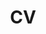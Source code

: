 ---
title: CV
description: Ce que j'ai fait de ma vie
type: page
template: resume
i18n:
  en: '/resume'

resume:
- component: components/experience
  heading: expériences
  items:
  - id: folklore
    title: mai 2021 — présent
    company: Folklore (URBANIA)
    location: Montréal, Canada
    url: https://folkloreinc.ca/
    description: Développement web frontend
  - id: cossette
    title: oct. 2019 — fév. 2021
    company: Cossette
    location: Montréal, Canada
    url: https://cossette.com
    description: Développement web frontend
    extra:
    - label: amnistie.ca
      href: https://amnistie.ca
      description: en tant que principal développeur frontend
    - label: alloprof.qc.ca
      href: https://alloprof.qc.ca
      description: animations & micro-jeu d'introduction
  - id: ed
    title: mai 2018 — oct. 2019
    company: ED. Digital
    location: Sydney, Australie / Télétravail
    url: https://ed.com.au
    description: Développement web frontend
    extra:
    - label: ed.com.au
      href: https://ed.com.au
    - label: co-partnership.com
      href: http://co-partnership.com
    - label: breakingthrough.moadoph.gov.au
      href: https://breakingthrough.moadoph.gov.au
    - label: storyation.com
      href: https://storyation.com
    - label: universitiesAustralie.edu.au
      href: https://universitiesAustralie.edu.au
    - label: sportrition.com.au
      href: https://sportrition.com.au
  - id: massive
    title: juil. 2017 — déc. 2017
    company: Massive Interactive
    location: Sydney, Australie
    url: https://massive.co
    description: "“Software engineer” produit (développement React/Redux)"
  - id: foxsports
    title: mars 2017 — mai 2017
    company: FOX Sports
    location: Sydney, Australie
    url: https://www.foxsports.com.au
    description: Développement web frontend.
  - id: dpt
    title: juil. 2016 — fév. 2017
    company: Dpt.
    location: Montréal, Canada
    url: http://dpt.co
    description: Développement web frontend. HTML, CSS, JS (NodeJS, React, ThreeJS),
      PHP
    extra:
    - label: toutgarni.com
      href: https://toutgarni.com
      description: site principal, et les deux premiers épisodes
  - id: kffein
    title: sep. 2015 — juin 2016
    company: KFFEIN
    location: Montréal, Canada
    url: https://kffein.com
    description: Wordpress, Craft CMS, Laravel, Lumen
    extra:
    - label: momentfactory.com
      href: https://www.momentfactory.com
      description: principalement l'interface backend Wordpress
  - id: freelance1
    title: fév. 2015 — sep. 2015
    company: FREELANCE WORK
    location: Montréal, Canada
    description: Développement web frontend
    extra:
    - label: cliffordantonefoundation.org
      href: https://cliffordantonefoundation.org
    - label: endlesssummerproductions.com
      href: https://endlesssummerproductions.com
  - id: tp1
    title: fév. 2014 — fév. 2015
    location: Montréal, Canada
    company: TP1 (now Havas Canada)
    url: http://tp1.ca
    description: Développement web frontend. Sites responsives, accessibles. Wordpress,
      Drupal. Équipe agile.
  - id: lesite
    title: fév. 2011 — fév. 2014
    company: LE SITE
    location: Montréal, Canada
    url: http://lesite.ca
    description: Développement web frontend. Sites e-commerce avec Magento.
  - id: bluesponge
    title: mai 2010 — nov. 2010
    company: BLUESPONGE
    location: Montréal, Canada
    description: Développement web frontend (HAML/SASS, Ruby on Rails, JS)
- component: components/sub-section
  heading: compétences
  items:
  - id: tech
    title: techniques
    lines:
    - Maitrise des principaux logiciels de créations (Photoshop, Illustrator, Audition,
      Premiere, Sketch, etc.)
    - Solides connaissances des principaux outils de développement web (Gulp, Webpack,
      Git, Vagrant, etc.), techniques (BEM, OOCSS, accessibilité web, etc.) et librairies
      (React/Redux, lodash, ThreeJS, VueJS, etc.)
    - Connaissance des CMS et frameworks populaires (Laravel, Ruby on Rails, Wordpress,
      Craft, Drupal, etc.)
    - Connaissances de la plupart des design patterns et paradigmes de programmation
      ainsi que les meilleures pratiques.
    - Expérience avec la plupart des outils et plateformes de gestion de projet (Jira,
      Basecamp, Asana, Notion, Slack, etc.)
  - id: other
    title: autres
    lines:
    - Apprécie la résolution de problème
    - Bonne faculté d'intégration et de collaboration en équipe
    - Environnement de travail et gestion du temps très efficaces.
    - Possède une excellente vision et compréhension des projets.
    - Solide maitrise des principes UX et design.
  - id: lang
    title: langues
    lines:
    - Français (natif)
    - Anglais (bilingue)
- component: components/sub-section
  heading: éducation
  items:
  - id: isic
    title: 2007 — 2008
    lines:
    - Lience Communication - ISIC, Bordeaux, France
    - Science de l'Information et de la Communication.
  - id: dutsrc
    title: 2005 — 2007
    lines:
    - DUT SRC - IUT de Belfort-Montbéliard, France
    - Design graphique, développement web, gestion de projet.
  - id: baccalaureat
    title: 2004 — 2005
    lines:
    - Baccalauréat Scientifique - Nancy, France

---